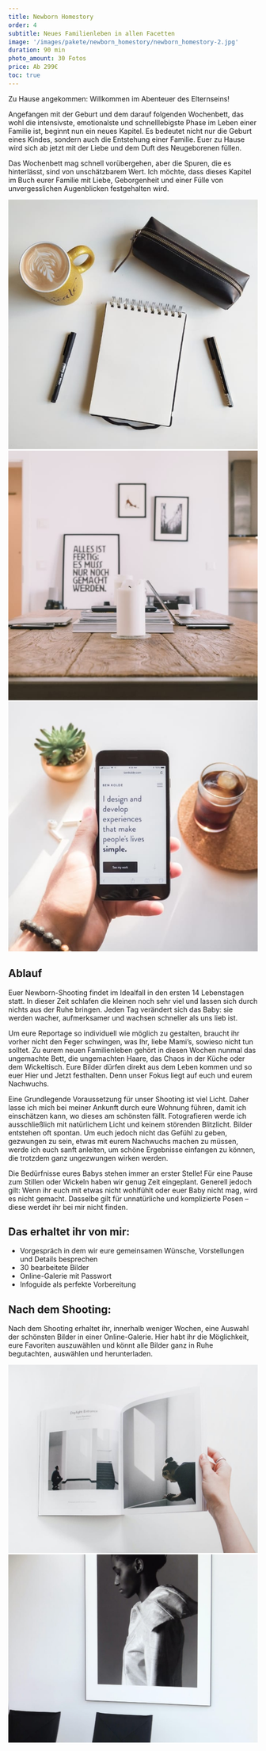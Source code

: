 ```yaml
---
title: Newborn Homestory
order: 4
subtitle: Neues Familienleben in allen Facetten
image: '/images/pakete/newborn_homestory/newborn_homestory-2.jpg'
duration: 90 min
photo_amount: 30 Fotos
price: Ab 299€
toc: true
---
```


Zu Hause angekommen: Willkommen im Abenteuer des Elternseins! 

Angefangen mit der Geburt und dem darauf folgenden Wochenbett, das wohl die intensivste, emotionalste und schnelllebigste Phase im Leben einer Familie ist, beginnt nun ein neues Kapitel. Es bedeutet nicht nur die Geburt eines Kindes, sondern auch die Entstehung einer Familie.
Euer zu Hause wird sich ab jetzt mit der Liebe und dem Duft des Neugeborenen füllen. 

Das Wochenbett mag schnell vorübergehen, aber die Spuren, die es hinterlässt, sind von unschätzbarem Wert.
Ich möchte, dass dieses Kapitel im Buch eurer Familie mit Liebe, Geborgenheit und einer Fülle von unvergesslichen Augenblicken festgehalten wird. 


<div class="gallery-box">
  <div class="gallery">
    <img src="/images/project-example-1.jpg" loading="lazy" alt="Project">
    <img src="/images/project-example-2.jpg" loading="lazy" alt="Project">
    <img src="/images/project-example-3.jpg" loading="lazy" alt="Project">
  </div>
</div>

## Ablauf 

Euer Newborn-Shooting findet im Idealfall in den ersten 14 Lebenstagen statt. 
In dieser Zeit schlafen die kleinen noch sehr viel und lassen sich durch nichts aus der Ruhe bringen. Jeden Tag verändert sich das Baby: sie werden wacher, aufmerksamer und wachsen schneller als uns lieb ist. 

Um eure Reportage so individuell wie möglich zu gestalten, braucht ihr vorher nicht den Feger schwingen, was Ihr, liebe Mami’s, sowieso nicht tun solltet. 
Zu eurem neuen Familienleben gehört in diesen Wochen nunmal das ungemachte Bett, die ungemachten Haare, das Chaos in der Küche oder dem Wickeltisch. Eure Bilder dürfen direkt aus dem Leben kommen und so euer Hier und Jetzt festhalten. 
Denn unser Fokus liegt auf euch und eurem Nachwuchs. 

Eine Grundlegende Voraussetzung für unser Shooting ist viel Licht. Daher lasse ich mich bei meiner Ankunft durch eure Wohnung führen, damit ich einschätzen kann, wo dieses am schönsten fällt. 
Fotografieren werde ich ausschließlich mit natürlichem Licht und keinem störenden Blitzlicht. 
Bilder entstehen oft spontan. Um euch jedoch nicht das Gefühl zu geben, gezwungen zu sein, etwas mit eurem Nachwuchs machen zu müssen, werde ich euch sanft anleiten, um schöne Ergebnisse einfangen zu können, die trotzdem ganz ungezwungen wirken werden.

Die Bedürfnisse eures Babys stehen immer an erster Stelle! Für eine Pause zum Stillen oder Wickeln haben wir genug Zeit eingeplant. 
Generell jedoch gilt: Wenn ihr euch mit etwas nicht wohlfühlt oder euer Baby nicht mag, wird es nicht gemacht. Dasselbe gilt für unnatürliche und komplizierte Posen – diese werdet ihr bei mir nicht finden. 


## Das erhaltet ihr von mir: 

- Vorgespräch in dem wir eure gemeinsamen Wünsche, Vorstellungen und Details besprechen
- 30 bearbeitete Bilder
- Online-Galerie mit Passwort 
- Infoguide als perfekte Vorbereitung

## Nach dem Shooting: 

Nach dem Shooting erhaltet ihr, innerhalb weniger Wochen, eine Auswahl der schönsten Bilder in einer Online-Galerie. Hier habt ihr die Möglichkeit, eure Favoriten auszuwählen und könnt alle Bilder ganz in Ruhe begutachten, auswählen und herunterladen. 



<div class="gallery-box">
  <div class="gallery">
    <img src="/images/project-example-4.jpg" loading="lazy" alt="Project">
    <img src="/images/project-example-5.jpg" loading="lazy" alt="Project">
  </div>
</div>




